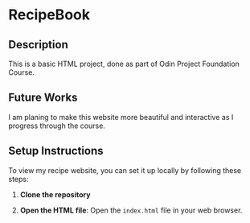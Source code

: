 # RecipeBook

## Description
This is a basic HTML project, done as part of Odin Project Foundation Course. 

## Future Works
I am planing to make this website more beautiful and interactive as I progress through the course.

## Setup Instructions

To view my recipe website, you can set it up locally by following these steps:

1. **Clone the repository**

2. **Open the HTML file**:
Open the `index.html` file in your web browser.